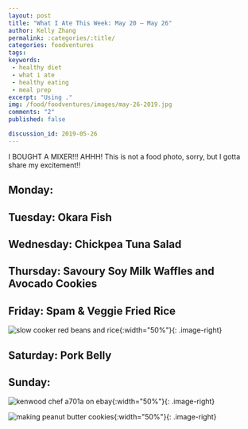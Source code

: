 ```yaml
---
layout: post
title: "What I Ate This Week: May 20 – May 26"
author: Kelly Zhang
permalink: :categories/:title/
categories: foodventures
tags:
keywords:
 - healthy diet
 - what i ate
 - healthy eating
 - meal prep
excerpt: "Using ."
img: /food/foodventures/images/may-26-2019.jpg
comments: "2"
published: false

discussion_id: 2019-05-26
---
```


I BOUGHT A MIXER!!! AHHH! This is not a food photo, sorry, but I gotta share my excitement!!

## Monday:

## Tuesday: Okara Fish

## Wednesday: Chickpea Tuna Salad

## Thursday: Savoury Soy Milk Waffles and Avocado Cookies

## Friday: Spam & Veggie Fried Rice


![slow cooker red beans and rice](red-beans-rice.jpg){:width="50%"}{: .image-right}

## Saturday: Pork Belly

## Sunday:

![kenwood chef a701a on ebay](ebay-kenwood-chef-a701a.jpg){:width="50%"}{: .image-right}

![making peanut butter cookies](making-peanut-butter-cookies.jpg){:width="50%"}{: .image-right}
